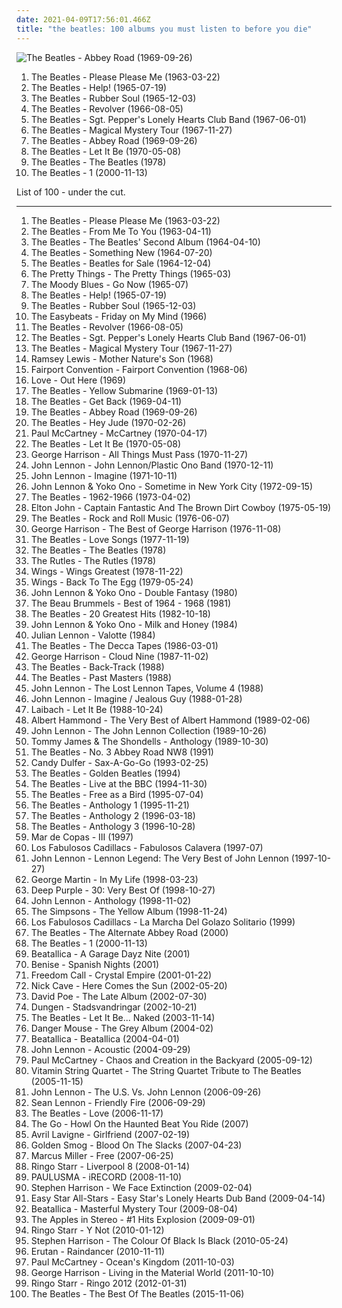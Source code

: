 ```yaml
---
date: 2021-04-09T17:56:01.466Z
title: "the beatles: 100 albums you must listen to before you die"
---
```

![The Beatles - Abbey Road (1969-09-26)](https://img.discogs.com/Z7CWHAcUvNh2EIwSCAo56cRf12s=/fit-in/460x414/filters:strip_icc():format(jpeg):mode_rgb():quality(90)/discogs-images/R-7767118-1448345509-9572.jpeg.jpg "The Beatles - Abbey Road (1969-09-26)")
<ol class="albums">
<li data-cover="http://coverartarchive.org/release/b60a2517-687f-414c-89fe-ad89a875ecd6/15628266907-500.jpg" data-tags="60s" role="button">The Beatles - Please Please Me (1963-03-22)</li>
<li data-cover="https://img.discogs.com/Z7CWHAcUvNh2EIwSCAo56cRf12s=/fit-in/460x414/filters:strip_icc():format(jpeg):mode_rgb():quality(90)/discogs-images/R-7767118-1448345509-9572.jpeg.jpg" data-tags="60s, classic rock, rock" role="button">The Beatles - Help! (1965-07-19)</li>
<li data-cover="http://coverartarchive.org/release/bab157e1-772c-3173-86eb-e7538732fec9/16741106966-500.jpg" data-tags="60s, classic rock" role="button">The Beatles - Rubber Soul (1965-12-03)</li>
<li data-cover="http://coverartarchive.org/release/c7f648e2-9c6d-32df-b5ee-ccab3e696a51/16250684845-500.jpg" data-tags="classic rock, 60s, rock" role="button">The Beatles - Revolver (1966-08-05)</li>
<li data-cover="http://coverartarchive.org/release/44b7cab1-0ce1-404e-9089-b458eb3fa530/1229779722-500.jpg" data-tags="classic rock, 60s, psychedelic" role="button">The Beatles - Sgt. Pepper's Lonely Hearts Club Band (1967-06-01)</li>
<li data-cover="http://coverartarchive.org/release/49094ab4-5eea-4535-a354-f8504e4a6c13/2703436826-500.jpg" data-tags="psychedelic, 60s, classic rock, rock" role="button">The Beatles - Magical Mystery Tour (1967-11-27)</li>
<li data-cover="https://img.discogs.com/Z7CWHAcUvNh2EIwSCAo56cRf12s=/fit-in/460x414/filters:strip_icc():format(jpeg):mode_rgb():quality(90)/discogs-images/R-7767118-1448345509-9572.jpeg.jpg" data-tags="classic rock, 60s, rock" role="button">The Beatles - Abbey Road (1969-09-26)</li>
<li data-cover="https://img.discogs.com/Z7CWHAcUvNh2EIwSCAo56cRf12s=/fit-in/460x414/filters:strip_icc():format(jpeg):mode_rgb():quality(90)/discogs-images/R-7767118-1448345509-9572.jpeg.jpg" data-tags="rock, classic rock" role="button">The Beatles - Let It Be (1970-05-08)</li>
<li data-cover="http://coverartarchive.org/release/e5ef6cd9-d078-4435-b005-2f4ee6d44d61/1507872034-500.jpg" data-tags="rock" role="button">The Beatles - The Beatles (1978)</li>
<li data-cover="https://img.discogs.com/Z7CWHAcUvNh2EIwSCAo56cRf12s=/fit-in/460x414/filters:strip_icc():format(jpeg):mode_rgb():quality(90)/discogs-images/R-7767118-1448345509-9572.jpeg.jpg" data-tags="classic rock, 60s, rock" role="button">The Beatles - 1 (2000-11-13)</li>
</ol>
List of 100 - under the cut.
<!-- more -->

_________________

<ol class="albums">
<li data-cover="http://coverartarchive.org/release/b60a2517-687f-414c-89fe-ad89a875ecd6/15628266907-500.jpg" data-tags="60s" role="button">
The Beatles - Please Please Me (1963-03-22)
</li>
<li data-cover="http://coverartarchive.org/release/89fb70fd-44b3-4a59-b0e0-a4ca31afe805/16145928984-500.jpg" data-tags="classic rock" role="button">
The Beatles - From Me To You (1963-04-11)
</li>
<li data-cover="http://coverartarchive.org/release/0a05dfdc-b10b-46fe-99ad-50c3eae701ca/18710581837-500.jpg" data-tags="classic rock, the beatles, on vinyl" role="button">
The Beatles - The Beatles' Second Album (1964-04-10)
</li>
<li data-cover="http://coverartarchive.org/release/cb6f8798-d51e-4fa5-a4d1-2c0602bfe1b6/4681890780-500.jpg" data-tags="60s, beatles" role="button">
The Beatles - Something New (1964-07-20)
</li>
<li data-cover="http://coverartarchive.org/release/02e51dac-b0be-3de7-8465-02d0bcd409c3/20517903406-500.jpg" data-tags="60s, rock" role="button">
The Beatles - Beatles for Sale (1964-12-04)
</li>
<li data-cover="http://coverartarchive.org/release/4bb9271f-9653-4d32-817a-e6ca2bff98ce/24208062156-500.jpg" data-tags="60s, classic rock" role="button">
The Pretty Things - The Pretty Things (1965-03)
</li>
<li data-cover="http://coverartarchive.org/release/c9ac24f9-deaa-4186-be65-e6858269d8b3/4098225066-500.jpg" data-tags="60s" role="button">
The Moody Blues - Go Now (1965-07)
</li>
<li data-cover="https://img.discogs.com/Z7CWHAcUvNh2EIwSCAo56cRf12s=/fit-in/460x414/filters:strip_icc():format(jpeg):mode_rgb():quality(90)/discogs-images/R-7767118-1448345509-9572.jpeg.jpg" data-tags="60s, classic rock, rock" role="button">
The Beatles - Help! (1965-07-19)
</li>
<li data-cover="http://coverartarchive.org/release/bab157e1-772c-3173-86eb-e7538732fec9/16741106966-500.jpg" data-tags="60s, classic rock" role="button">
The Beatles - Rubber Soul (1965-12-03)
</li>
<li data-cover="https://img.discogs.com/MG4zQYJohrZLveLfzk8f7C0DvGA=/fit-in/600x596/filters:strip_icc():format(jpeg):mode_rgb():quality(90)/discogs-images/R-5891387-1549371617-9485.jpeg.jpg" data-tags="classic rock, 60s, psychedelic, oldies, beat" role="button">
The Easybeats - Friday on My Mind (1966)
</li>
<li data-cover="http://coverartarchive.org/release/c7f648e2-9c6d-32df-b5ee-ccab3e696a51/16250684845-500.jpg" data-tags="classic rock, 60s, rock" role="button">
The Beatles - Revolver (1966-08-05)
</li>
<li data-cover="http://coverartarchive.org/release/44b7cab1-0ce1-404e-9089-b458eb3fa530/1229779722-500.jpg" data-tags="classic rock, 60s, psychedelic" role="button">
The Beatles - Sgt. Pepper's Lonely Hearts Club Band (1967-06-01)
</li>
<li data-cover="http://coverartarchive.org/release/49094ab4-5eea-4535-a354-f8504e4a6c13/2703436826-500.jpg" data-tags="psychedelic, 60s, classic rock, rock" role="button">
The Beatles - Magical Mystery Tour (1967-11-27)
</li>
<li data-cover="http://coverartarchive.org/release/1d5461d0-07c0-431a-b5b3-e7f8088642cd/18043607840-500.jpg" data-tags="soul, during the good times" role="button">
Ramsey Lewis - Mother Nature's Son (1968)
</li>
<li data-cover="http://coverartarchive.org/release/668cb2ad-f70d-43d5-80b7-838c82fe7cb9/17866105028-500.jpg" data-tags="folk rock, psychedelic" role="button">
Fairport Convention - Fairport Convention (1968-06)
</li>
<li data-cover="http://coverartarchive.org/release/f33794dc-f641-4d0d-92ed-d4355d34566b/14561549809-500.jpg" data-tags="psychedelic, psychedelic rock" role="button">
Love - Out Here (1969)
</li>
<li data-cover="https://img.discogs.com/Z7CWHAcUvNh2EIwSCAo56cRf12s=/fit-in/460x414/filters:strip_icc():format(jpeg):mode_rgb():quality(90)/discogs-images/R-7767118-1448345509-9572.jpeg.jpg" data-tags="rock, 60s" role="button">
The Beatles - Yellow Submarine (1969-01-13)
</li>
<li data-cover="http://coverartarchive.org/release/4aa72f06-b2f9-4ad4-a4d2-ac21bc621f2f/4734563068-500.jpg" data-tags="beatles, the beatles, stonedbeat, unknown pleasure" role="button">
The Beatles - Get Back (1969-04-11)
</li>
<li data-cover="https://img.discogs.com/Z7CWHAcUvNh2EIwSCAo56cRf12s=/fit-in/460x414/filters:strip_icc():format(jpeg):mode_rgb():quality(90)/discogs-images/R-7767118-1448345509-9572.jpeg.jpg" data-tags="classic rock, 60s, rock" role="button">
The Beatles - Abbey Road (1969-09-26)
</li>
<li data-cover="http://coverartarchive.org/release/98392e46-ed13-38ce-af5f-0bc70db73587/2333519128-500.jpg" data-tags="the beatles, 60s, classic rock, beatles" role="button">
The Beatles - Hey Jude (1970-02-26)
</li>
<li data-cover="http://coverartarchive.org/release/4ac6885b-f733-3c0a-913b-b3202b56a80a/9495724756-500.jpg" data-tags="rock, classic rock" role="button">
Paul McCartney - McCartney (1970-04-17)
</li>
<li data-cover="https://img.discogs.com/Z7CWHAcUvNh2EIwSCAo56cRf12s=/fit-in/460x414/filters:strip_icc():format(jpeg):mode_rgb():quality(90)/discogs-images/R-7767118-1448345509-9572.jpeg.jpg" data-tags="rock, classic rock" role="button">
The Beatles - Let It Be (1970-05-08)
</li>
<li data-cover="http://coverartarchive.org/release/f953e75a-83b2-3e70-8454-40f546b04a52/8094800915-500.jpg" data-tags="classic rock, 70s" role="button">
George Harrison - All Things Must Pass (1970-11-27)
</li>
<li data-cover="http://coverartarchive.org/release/ddaba13b-de6a-3b07-a942-9ec1e0893426/13873308024-500.jpg" data-tags="70s, classic rock, rock" role="button">
John Lennon - John Lennon/Plastic Ono Band (1970-12-11)
</li>
<li data-cover="http://coverartarchive.org/release/dbeb851b-ad68-43ab-9706-7f1ecd2bf59d/21251802402-500.jpg" data-tags="classic rock, 70s, rock" role="button">
John Lennon - Imagine (1971-10-11)
</li>
<li data-cover="http://coverartarchive.org/release/cfbcac3d-b343-4e64-93d3-d9d83274d479/15764013872-500.jpg" data-tags="70s" role="button">
John Lennon & Yoko Ono - Sometime in New York City (1972-09-15)
</li>
<li data-cover="http://coverartarchive.org/release/1903f00b-5131-48ee-9f77-ecf1835a34bb/5582774603-500.jpg" data-tags="beatles, classic rock, 60s" role="button">
The Beatles - 1962-1966 (1973-04-02)
</li>
<li data-cover="http://coverartarchive.org/release/8ceab392-f96e-490d-a1b6-214ec63bad8e/11825207228-500.jpg" data-tags="pop, 70s" role="button">
Elton John - Captain Fantastic And The Brown Dirt Cowboy (1975-05-19)
</li>
<li data-cover="https://img.discogs.com/Z7CWHAcUvNh2EIwSCAo56cRf12s=/fit-in/460x414/filters:strip_icc():format(jpeg):mode_rgb():quality(90)/discogs-images/R-7767118-1448345509-9572.jpeg.jpg" data-tags="classic rock, rock n roll" role="button">
The Beatles - Rock and Roll Music (1976-06-07)
</li>
<li data-cover="https://img.discogs.com/iIKo5OW8lNAUNYIVv-bA_8-3p0o=/fit-in/300x300/filters:strip_icc():format(jpeg):mode_rgb():quality(90)/discogs-images/R-2490562-1286894295.jpeg.jpg" data-tags="classic rock, 70s, rock" role="button">
George Harrison - The Best of George Harrison (1976-11-08)
</li>
<li data-cover="http://coverartarchive.org/release/b502effe-ef3d-4503-b858-59825cdf9f8d/18232281453-500.jpg" data-tags="love songs, the beatles" role="button">
The Beatles - Love Songs (1977-11-19)
</li>
<li data-cover="http://coverartarchive.org/release/e5ef6cd9-d078-4435-b005-2f4ee6d44d61/1507872034-500.jpg" data-tags="rock" role="button">
The Beatles - The Beatles (1978)
</li>
<li data-cover="https://img.discogs.com/_Y-d56JUMvZJgxDuftfr0y4SsMU=/fit-in/596x600/filters:strip_icc():format(jpeg):mode_rgb():quality(90)/discogs-images/R-450570-1172752373.jpeg.jpg" data-tags="british" role="button">
The Rutles - The Rutles (1978)
</li>
<li data-cover="https://img.discogs.com/ZG6rW7Heod8iMzIOYtFFzQeEVCw=/fit-in/600x605/filters:strip_icc():format(jpeg):mode_rgb():quality(90)/discogs-images/R-2213974-1270230018.jpeg.jpg" data-tags="classic rock" role="button">
Wings - Wings Greatest (1978-11-22)
</li>
<li data-cover="http://coverartarchive.org/release/033c706a-5ca7-3696-9b90-3217bd9eea87/4253581931-500.jpg" data-tags="70s" role="button">
Wings - Back To The Egg (1979-05-24)
</li>
<li data-cover="https://img.discogs.com/EcRUNGWUxB9uHh6KB-VkTQ_vElM=/fit-in/600x600/filters:strip_icc():format(jpeg):mode_rgb():quality(90)/discogs-images/R-5850151-1489343940-8609.jpeg.jpg" data-tags="pop" role="button">
John Lennon & Yoko Ono - Double Fantasy (1980)
</li>
<li data-cover="http://coverartarchive.org/release/c52513fb-f3e4-4262-983f-fffe757c1a83/15998941428-500.jpg" data-tags="60s" role="button">
The Beau Brummels - Best of 1964 - 1968 (1981)
</li>
<li data-cover="http://coverartarchive.org/release/4a55b15a-4a17-42f8-a1a7-3abc039fd33e/1335927511-500.jpg" data-tags="pop, rock, 80s" role="button">
The Beatles - 20 Greatest Hits (1982-10-18)
</li>
<li data-cover="http://coverartarchive.org/release/684b7379-d402-4443-ac13-ab951d3382dc/15397114402-500.jpg" data-tags="classic rock, rock" role="button">
John Lennon & Yoko Ono - Milk and Honey (1984)
</li>
<li data-cover="http://coverartarchive.org/release/9554aba4-85fd-42eb-a4df-fe9ebc71ebfb/4682090790-500.jpg" data-tags="beatles, the beatles" role="button">
Julian Lennon - Valotte (1984)
</li>
<li data-cover="http://coverartarchive.org/release/8dca0d25-cce8-4366-93af-14262426054f/9053370792-500.jpg" data-tags="beatles" role="button">
The Beatles - The Decca Tapes (1986-03-01)
</li>
<li data-cover="http://coverartarchive.org/release/94a55bb4-abb2-4d8c-8646-a06c56cd5a2c/9460984577-500.jpg" data-tags="classic rock, rock" role="button">
George Harrison - Cloud Nine (1987-11-02)
</li>
<li data-cover="http://coverartarchive.org/release/8b9bbdb2-39b5-47f0-b96c-ba02ba9f9cf8/1961646767-500.jpg" data-tags="the beatles, stonedbeat" role="button">
The Beatles - Back-Track (1988)
</li>
<li data-cover="http://coverartarchive.org/release/b5885b2d-afae-47b1-945e-6e1869590974/2703435976-500.jpg" data-tags="rock" role="button">
The Beatles - Past Masters (1988)
</li>
<li data-cover="http://coverartarchive.org/release/25e25312-e664-476c-8bad-7918b8475972/13161005976-500.jpg" data-tags="classic rock, rock, british, singer-songwriter, political, the beatles, gin" role="button">
John Lennon - The Lost Lennon Tapes, Volume 4 (1988)
</li>
<li data-cover="https://img.discogs.com/DL09XKEp9Y3PVmBIU2BRHAK7_9c=/fit-in/600x600/filters:strip_icc():format(jpeg):mode_rgb():quality(90)/discogs-images/R-4319505-1469456602-9863.jpeg.jpg" data-tags="classic rock, british, singer-songwriter, beatles" role="button">
John Lennon - Imagine / Jealous Guy (1988-01-28)
</li>
<li data-cover="http://coverartarchive.org/release/e6604008-c088-3091-ae2e-a9a15e7cc327/21251538374-500.jpg" data-tags="industrial, martial industrial" role="button">
Laibach - Let It Be (1988-10-24)
</li>
<li data-cover="http://coverartarchive.org/release/094f5e75-f8fb-381e-b1c9-9abe4d218d5d/15299622369-500.jpg" data-tags="my favorites" role="button">
Albert Hammond - The Very Best of Albert Hammond (1989-02-06)
</li>
<li data-cover="https://img.discogs.com/Guc6YdVIkfL8fdt6Slzgvvv7KNo=/fit-in/600x600/filters:strip_icc():format(jpeg):mode_rgb():quality(90)/discogs-images/R-4304458-1436317961-7677.jpeg.jpg" data-tags="rock" role="button">
John Lennon - The John Lennon Collection (1989-10-26)
</li>
<li data-cover="https://img.discogs.com/CGTGVPWzMWhNqHtKaYRUVpMQMl4=/fit-in/299x300/filters:strip_icc():format(jpeg):mode_rgb():quality(90)/discogs-images/R-2174539-1268014364.jpeg.jpg" data-tags="60s, oldies" role="button">
Tommy James & The Shondells - Anthology (1989-10-30)
</li>
<li data-cover="https://img.discogs.com/Z7CWHAcUvNh2EIwSCAo56cRf12s=/fit-in/460x414/filters:strip_icc():format(jpeg):mode_rgb():quality(90)/discogs-images/R-7767118-1448345509-9572.jpeg.jpg" data-tags="the beatles" role="button">
The Beatles - No. 3 Abbey Road NW8 (1991)
</li>
<li data-cover="http://coverartarchive.org/release/a241633b-bfdb-4778-922e-ca5cef9b1b7c/28999574466-500.jpg" data-tags="jazz, saxophone" role="button">
Candy Dulfer - Sax-A-Go-Go (1993-02-25)
</li>
<li data-cover="http://coverartarchive.org/release/79d8e517-2f2f-42f9-a52f-f7538a8654ae/20231494615-500.jpg" data-tags="classic rock, beatles, the beatles, stonedbeat, work it, essehof, fridabeatles" role="button">
The Beatles - Golden Beatles (1994)
</li>
<li data-cover="http://coverartarchive.org/release/68444a87-8728-4d15-83a9-ba381829681b/4760159562-500.jpg" data-tags="rock, 60s, classic rock, british, beatles" role="button">
The Beatles - Live at the BBC (1994-11-30)
</li>
<li data-cover="https://img.discogs.com/Z7CWHAcUvNh2EIwSCAo56cRf12s=/fit-in/460x414/filters:strip_icc():format(jpeg):mode_rgb():quality(90)/discogs-images/R-7767118-1448345509-9572.jpeg.jpg" data-tags="the beatles" role="button">
The Beatles - Free as a Bird (1995-07-04)
</li>
<li data-cover="http://coverartarchive.org/release/93920277-bb3f-4944-a33a-b4a48ee3f7e6/12052993672-500.jpg" data-tags="classic rock, 60s, beatles" role="button">
The Beatles - Anthology 1 (1995-11-21)
</li>
<li data-cover="http://coverartarchive.org/release/4991df87-15a6-33e8-9718-c17c7282d8de/10354133181-500.jpg" data-tags="classic rock, rock, 60s" role="button">
The Beatles - Anthology 2 (1996-03-18)
</li>
<li data-cover="http://coverartarchive.org/release/50893966-1a48-3500-8d35-d96d1109a39f/11784595282-500.jpg" data-tags="classic rock, british" role="button">
The Beatles - Anthology 3 (1996-10-28)
</li>
<li data-cover="http://coverartarchive.org/release/7aedd180-b1b4-4e4e-a929-1e924eb38aba/4327371891-500.jpg" data-tags="spanish, rock" role="button">
Mar de Copas - III (1997)
</li>
<li data-cover="http://coverartarchive.org/release/72767d4c-f290-32a0-b8dd-432b06f37d57/19881793323-500.jpg" data-tags="latin, ska" role="button">
Los Fabulosos Cadillacs - Fabulosos Calavera (1997-07)
</li>
<li data-cover="http://coverartarchive.org/release/8852c9ed-af4a-31de-b77c-7e56364acd3b/11750233111-500.jpg" data-tags="john lennon, classic rock" role="button">
John Lennon - Lennon Legend: The Very Best of John Lennon (1997-10-27)
</li>
<li data-cover="https://img.discogs.com/UNEybySINyvkbZIb7EQVuFd_Cj0=/fit-in/600x599/filters:strip_icc():format(jpeg):mode_rgb():quality(90)/discogs-images/R-1300784-1450511885-2678.jpeg.jpg" data-tags="classic rock, the beatles" role="button">
George Martin - In My Life (1998-03-23)
</li>
<li data-cover="https://img.discogs.com/4cLrRtJRN_lbvAoEKln8f-AmfhM=/fit-in/600x600/filters:strip_icc():format(jpeg):mode_rgb():quality(90)/discogs-images/R-13211906-1550027996-1166.jpeg.jpg" data-tags="hard rock, rock, compilation" role="button">
Deep Purple - 30: Very Best Of (1998-10-27)
</li>
<li data-cover="http://coverartarchive.org/release/fb1ea112-c541-4b01-9b1d-86bcc44c46d7/5261845054-500.jpg" data-tags="classic rock, lennon, singer-songwriter" role="button">
John Lennon - Anthology (1998-11-02)
</li>
<li data-cover="http://coverartarchive.org/release/a55a759b-703d-434a-b5ee-8ba457ccf6db/21353003827-500.jpg" data-tags="the simpsons" role="button">
The Simpsons - The Yellow Album (1998-11-24)
</li>
<li data-cover="https://img.discogs.com/wZYD51J02jyFXL_o81LwANemXBM=/fit-in/600x597/filters:strip_icc():format(jpeg):mode_rgb():quality(90)/discogs-images/R-6078145-1410483722-5361.jpeg.jpg" data-tags="rock" role="button">
Los Fabulosos Cadillacs - La Marcha Del Golazo Solitario (1999)
</li>
<li data-cover="http://coverartarchive.org/release/5ab72f9d-c1b4-4e4a-bb72-406d858837a9/14980500818-500.jpg" data-tags="beatles" role="button">
The Beatles - The Alternate Abbey Road (2000)
</li>
<li data-cover="https://img.discogs.com/Z7CWHAcUvNh2EIwSCAo56cRf12s=/fit-in/460x414/filters:strip_icc():format(jpeg):mode_rgb():quality(90)/discogs-images/R-7767118-1448345509-9572.jpeg.jpg" data-tags="classic rock, 60s, rock" role="button">
The Beatles - 1 (2000-11-13)
</li>
<li data-cover="http://coverartarchive.org/release/65d470f6-40e9-476a-b4eb-84f90c09823d/1935734488-500.jpg" data-tags="heavy metal, parody" role="button">
Beatallica - A Garage Dayz Nite (2001)
</li>
<li data-cover="http://coverartarchive.org/release/a5484967-84c9-4b9b-b05f-27351020b61e/17935928343-500.jpg" data-tags="the beatles, benise" role="button">
Benise - Spanish Nights (2001)
</li>
<li data-cover="http://coverartarchive.org/release/6cb84d28-d9a0-4b38-b38e-9f478d90242b/16655902889-500.jpg" data-tags="power metal" role="button">
Freedom Call - Crystal Empire (2001-01-22)
</li>
<li data-cover="http://coverartarchive.org/release/163efc1f-64e1-47ce-8bf1-b64a2d281d22/13677088030-500.jpg" data-tags="cover, the beatles, nick cave" role="button">
Nick Cave - Here Comes the Sun (2002-05-20)
</li>
<li data-cover="https://img.discogs.com/feccFdCTWjWDANtKtR2O6sUFc2I=/fit-in/600x600/filters:strip_icc():format(jpeg):mode_rgb():quality(90)/discogs-images/R-2711238-1297605942.jpeg.jpg" data-tags="singer-songwriter" role="button">
David Poe - The Late Album (2002-07-30)
</li>
<li data-cover="https://img.discogs.com/swRhBbRUEtCyCX0pNSPw07Xe3v4=/fit-in/600x591/filters:strip_icc():format(jpeg):mode_rgb():quality(90)/discogs-images/R-544680-1574204290-9076.jpeg.jpg" data-tags="dungen" role="button">
Dungen - Stadsvandringar (2002-10-21)
</li>
<li data-cover="http://coverartarchive.org/release/d370e57c-8c30-4828-8f83-5d98ea994145/2796177642-500.jpg" data-tags="classic rock, rock" role="button">
The Beatles - Let It Be... Naked (2003-11-14)
</li>
<li data-cover="http://coverartarchive.org/release/0c34b423-f28f-4f00-8e10-01aedde37fb0/3126512797-500.jpg" data-tags="mashup" role="button">
Danger Mouse - The Grey Album (2004-02)
</li>
<li data-cover="http://coverartarchive.org/release/e5d9ac9c-9b99-46af-8679-9a005d4ba2a1/1935751672-500.jpg" data-tags="heavy metal" role="button">
Beatallica - Beatallica (2004-04-01)
</li>
<li data-cover="http://coverartarchive.org/release/5bb767b7-6973-4e14-a976-02122f21b1da/6045290014-500.jpg" data-tags="classic rock, acoustic, singer-songwriter, rock" role="button">
John Lennon - Acoustic (2004-09-29)
</li>
<li data-cover="https://img.discogs.com/NRJjEBPolQOB0FAThgshHsBaIhs=/fit-in/600x525/filters:strip_icc():format(jpeg):mode_rgb():quality(90)/discogs-images/R-749930-1578484299-3370.jpeg.jpg" data-tags="classic rock, rock, 00s" role="button">
Paul McCartney - Chaos and Creation in the Backyard (2005-09-12)
</li>
<li data-cover="http://coverartarchive.org/release/c90ae881-77b4-455b-9601-c5989c87da25/2592949210-500.jpg" data-tags="cover, the beatles, beatles cover, beatles covers, the beatles cover, stings, beatles cover song, beatles cover songs, the beatles cover song, the beatles cover songs, the beatles covers" role="button">
Vitamin String Quartet - The String Quartet Tribute to The Beatles (2005-11-15)
</li>
<li data-cover="https://img.discogs.com/Guc6YdVIkfL8fdt6Slzgvvv7KNo=/fit-in/600x600/filters:strip_icc():format(jpeg):mode_rgb():quality(90)/discogs-images/R-4304458-1436317961-7677.jpeg.jpg" data-tags="compilation" role="button">
John Lennon - The U.S. Vs. John Lennon (2006-09-26)
</li>
<li data-cover="http://coverartarchive.org/release/15b27147-3460-4cc2-992d-e4cdad2b3f4a/13608817751-500.jpg" data-tags="indie, rock" role="button">
Sean Lennon - Friendly Fire (2006-09-29)
</li>
<li data-cover="https://img.discogs.com/sQwFlK6c-QK2jZKxw047V7VIlk0=/fit-in/600x879/filters:strip_icc():format(jpeg):mode_rgb():quality(90)/discogs-images/R-11491229-1517276652-2327.jpeg.jpg" data-tags="classic rock" role="button">
The Beatles - Love (2006-11-17)
</li>
<li data-cover="http://coverartarchive.org/release/68d1bea5-e038-4884-8e95-25216b239060/2193587578-500.jpg" data-tags="rock, alternative" role="button">
The Go - Howl On the Haunted Beat You Ride (2007)
</li>
<li data-cover="https://img.discogs.com/ztccbjTZowAxLXbCIw8x3DcA_Uw=/fit-in/324x324/filters:strip_icc():format(jpeg):mode_rgb():quality(90)/discogs-images/R-486733-1176762711.jpeg.jpg" data-tags="pop, avril lavigne, rock, pop rock" role="button">
Avril Lavigne - Girlfriend (2007-02-19)
</li>
<li data-cover="https://img.discogs.com/K4ek2XiRBFYixmBbHeNbOHYLdwI=/fit-in/600x592/filters:strip_icc():format(jpeg):mode_rgb():quality(90)/discogs-images/R-2517808-1303127807.jpeg.jpg" data-tags="indie, alt-country, the beatles, wilco, check out more, valtcountry, vjayhawks, band records" role="button">
Golden Smog - Blood On The Slacks (2007-04-23)
</li>
<li data-cover="http://coverartarchive.org/release/e8544e43-20fa-4f99-b1a3-5b7a7fb7ff96/16705318697-500.jpg" data-tags="jazz, funk, bass" role="button">
Marcus Miller - Free (2007-06-25)
</li>
<li data-cover="http://coverartarchive.org/release/2096f01c-1e18-4067-954c-dd438446edcb/18858550074-500.jpg" data-tags="rock, ringo starr" role="button">
Ringo Starr - Liverpool 8 (2008-01-14)
</li>
<li data-cover="http://coverartarchive.org/release/da7a76a3-331d-4447-ab2f-4d686ae6a8f0/5165829371-500.jpg" data-tags="arctic monkeys, radiohead, the beatles, neil young, tom waits, will oldham, snow patrol, nick drake, jefferson airplane, the bees, joanna newsom, the doors, bon iver, fleet foxes, deus, calexico, the, ron sexsmith, yo la tengo, andrew bird, spirit, howe gelb, zita swoon, the stones, moke, de staat, alamo race track, daryll-ann" role="button">
PAULUSMA - iRECORD (2008-11-10)
</li>
<li data-cover="https://img.discogs.com/6000I-DOjj90nH1emkBf6uZeT30=/fit-in/600x600/filters:strip_icc():format(jpeg):mode_rgb():quality(90)/discogs-images/R-1662437-1271153798.jpeg.jpg" data-tags="indie, rock, alternative, indie pop, sad, lo-fi, britpop, jangle pop, shoegaze, scottish, outsider, atmospheric, mellow, melancholic, coldplay, radiohead, the smiths, 80's, 00's, bjork, the beatles, edinburgh, scott walker, david bowie, joy division, new order, morrissey, bob dylan, talking heads, suede, the verve, the doors, belle and sebastian, jangle, c86, bowie, quirky music, lloyd cole, orange juice, metropak" role="button">
Stephen Harrison - We Face Extinction (2009-02-04)
</li>
<li data-cover="http://coverartarchive.org/release/e6d8c1fb-e9c1-41eb-a010-10d6a7c9428b/13544312899-500.jpg" data-tags="reggae, covers" role="button">
Easy Star All-Stars - Easy Star's Lonely Hearts Dub Band (2009-04-14)
</li>
<li data-cover="http://coverartarchive.org/release/12f954b9-ae94-4ed3-9d29-9296e74a7afb/1795854551-500.jpg" data-tags="heavy metal, metal, cover, mashup, remix, mash-up, bastard pop, the beatles, parody, bootleg, 2000s, sample, joke" role="button">
Beatallica - Masterful Mystery Tour (2009-08-04)
</li>
<li data-cover="https://img.discogs.com/XO55JujioAiLMxPk04cf_7A5tJo=/fit-in/500x500/filters:strip_icc():format(jpeg):mode_rgb():quality(90)/discogs-images/R-3288062-1480167899-8858.jpeg.jpg" data-tags="indie, rock, alternative, alternative rock, indie rock, elephant 6, the beatles, elliott smith, the byrds, stormy weather, eight miles high, jesus etc, starcleaner, band records, chaser iii, friday night bands, sopranistasa" role="button">
The Apples in Stereo - #1 Hits Explosion (2009-09-01)
</li>
<li data-cover="http://coverartarchive.org/release/a3f907d2-b635-4cd7-9c67-ab54575fbfe8/10373105382-500.jpg" data-tags="classic rock, ringo starr" role="button">
Ringo Starr - Y Not (2010-01-12)
</li>
<li data-cover="https://img.discogs.com/L6AaZ19r-7pg0o3KL2UQzMNheds=/fit-in/566x546/filters:strip_icc():format(jpeg):mode_rgb():quality(90)/discogs-images/R-2289611-1274717101.jpeg.jpg" data-tags="indie, alternative, indie pop, twee, sad, singer-songwriter, lo-fi, jangle pop, romantic, atmospheric, coldplay, radiohead, the smiths, love songs, john peel, john lennon, the beatles, portishead, franz ferdinand, scott walker, david bowie, blur, johnny cash, joy division, oasis, new order, morrissey, simon and garfunkel, bob dylan, joni mitchell, lou reed, elliott smith, pulp, the verve, nick drake, lloyd cole and the commotions, belle and sebastian, velvet underground, george harrison, rufus wainwright, jangle, jarvis cocker, momus, c86, eva cassidy, bowie, kings of convenience, paul weller, crowded house, richard ashcroft, david gray, lloyd cole, glasvegas, roddy frame, orange juice, edwin collins, the walker brothers, stephen harrison, metropak" role="button">
Stephen Harrison - The Colour Of Black Is Black (2010-05-24)
</li>
<li data-cover="http://coverartarchive.org/release/50baa1ac-4aaa-46a2-b099-66ca92a1db31/6980894439-500.jpg" data-tags="fantasy, medieval, pop, hipster, art pop, hino, gothic metal, symphonic metal, power metal, meme, satanic pop, poptron, gothic rock, not gothic, not experimental, amatue, japanese, emo, epic, poetry, comedy, anime, j-pop, post-revolutionary pop song, visual kei, lolicore, totec radio, achingly intelligent, homosexual intifada, virally yours, horny voice, very intelligent lyrics, folklore intellectuel, not darkwave, misunderstood geniuses, gothic, dark, ethereal, humour, horny, gothic pop, 4chan, youtube, evil, art, dark pop, utter brilliance, criminally underrated, satanic metal, sexy vocalists, not metal, not goth, pink floyd, celtic, bard, dream folk, pseudogoth" role="button">
Erutan - Raindancer (2010-11-11)
</li>
<li data-cover="http://coverartarchive.org/release/68ee658a-fe27-47ea-8f01-583e13bc2d99/9495772397-500.jpg" data-tags="classical, ballet, oldies, contemporary classical, the beatles, relax, buy it, 21st century classical" role="button">
Paul McCartney - Ocean's Kingdom (2011-10-03)
</li>
<li data-cover="http://coverartarchive.org/release/e0b20aa8-206f-4ebd-8553-329b37848ab2/8320859136-500.jpg" data-tags="70s, george harrison, classic rock" role="button">
George Harrison - Living in the Material World (2011-10-10)
</li>
<li data-cover="http://coverartarchive.org/release/badefc03-9bc5-4e51-ba80-a25c563ae72e/10373115681-500.jpg" data-tags="rock, british, pop rock, the beatles" role="button">
Ringo Starr - Ringo 2012 (2012-01-31)
</li>
<li data-cover="https://img.discogs.com/Z7CWHAcUvNh2EIwSCAo56cRf12s=/fit-in/460x414/filters:strip_icc():format(jpeg):mode_rgb():quality(90)/discogs-images/R-7767118-1448345509-9572.jpeg.jpg" data-tags="classic rock, beatles" role="button">
The Beatles - The Best Of The Beatles (2015-11-06)
</li>
</ol>